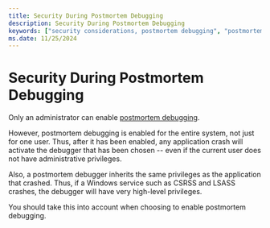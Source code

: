 ```yaml
---
title: Security During Postmortem Debugging
description: Security During Postmortem Debugging
keywords: ["security considerations, postmortem debugging", "postmortem debugging, security considerations"]
ms.date: 11/25/2024
---
```


# Security During Postmortem Debugging

Only an administrator can enable [postmortem debugging](enabling-postmortem-debugging.md).

However, postmortem debugging is enabled for the entire system, not just for one user. Thus, after it has been enabled, any application crash will activate the debugger that has been chosen -- even if the current user does not have administrative privileges.

Also, a postmortem debugger inherits the same privileges as the application that crashed. Thus, if a Windows service such as CSRSS and LSASS crashes, the debugger will have very high-level privileges.

You should take this into account when choosing to enable postmortem debugging.
 